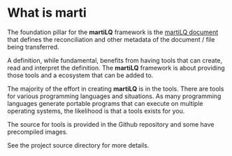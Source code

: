What is marti
=============

The foundation pillar for the **martiLQ** framework is the [martiLQ document](martiLQ.md) 
that defines the reconciliation and other metadata of the document / file being transferred.

A definition, while fundamental, benefits from having tools that can create, read and 
interpret the definition.  The **martiLQ** framework is about providing those tools
and a ecosystem that can be added to.

The majority of the effort in creating **martiLQ** is in the tools.  There are tools
for various programming languages and situations.  As many programming languages
generate portable programs that can execute on multiple operating systems, the
likelihood is that a tools exists for you.

The source for tools is provided in the Github repository and some have precompiled
images.

See the project source directory for more details.
